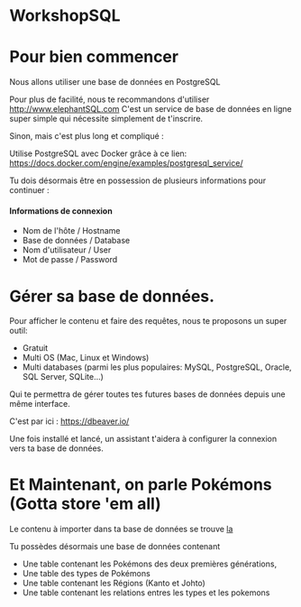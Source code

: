 # WorkshopSQL

# Pour bien commencer

Nous allons utiliser une base de données en PostgreSQL

Pour plus de facilité, nous te recommandons d'utiliser http://www.elephantSQL.com
C'est un service de base de données en ligne super simple qui nécessite simplement de t'inscrire.

Sinon, mais c'est plus long et compliqué :

Utilise PostgreSQL avec Docker grâce à ce lien:
https://docs.docker.com/engine/examples/postgresql_service/

Tu dois désormais être en possession de plusieurs informations pour continuer :

#### Informations de connexion

- Nom de l'hôte / Hostname
- Base de données / Database
- Nom d'utilisateur / User
- Mot de passe / Password

# Gérer sa base de données.

Pour afficher le contenu et faire des requêtes, nous te proposons un super outil:

- Gratuit
- Multi OS (Mac, Linux et Windows)
- Multi databases (parmi les plus populaires: MySQL, PostgreSQL, Oracle, SQL Server, SQLite...)

Qui te permettra de gérer toutes tes futures bases de données depuis une même interface.

C'est par ici : https://dbeaver.io/

Une fois installé et lancé, un assistant t'aidera à configurer la connexion vers ta base de données.

# Et Maintenant, on parle Pokémons (Gotta store 'em all)

Le contenu à importer dans ta base de données se trouve [la](./exportsFiles/pokemons_Database.sql)

Tu possèdes désormais une base de données contenant

- Une table contenant les Pokémons des deux premières générations,
- Une table des types de Pokémons
- Une table contenant les Régions (Kanto et Johto)
- Une table contenant les relations entres les types et les pokemons
